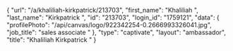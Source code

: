 {
    "url": "\/a\/khaliliah-kirkpatrick\/213703",
    "first_name": "Khaliliah ",
    "last_name": "Kirkpatrick ",
    "id": "213703",
    "login_id": "1759121",
    "data": {
        "profilePhoto": "\/api\/canvas\/logo\/922342254-0.2666993326041.jpg",
        "job_title": "sales associate "
    },
    "type": "captivate",
    "layout": "ambassador",
    "title": "Khaliliah  Kirkpatrick "
}